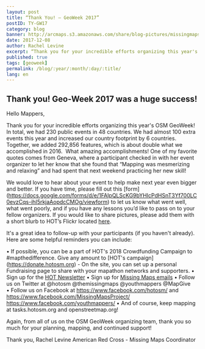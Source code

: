 ```yaml
---
layout: post
title: “Thank You! – GeoWeek 2017”
postID: TY-GW17
category: blog
banner: http://arcmaps.s3.amazonaws.com/share/blog-pictures/missingmaps-blog_2017128_NatGeo.jpg
date: 2017-12-08
author: Rachel Levine
excerpt: “Thank you for your incredible efforts organizing this year's OSM GeoWeek!”
published: true
tags: [geoweek]
permalink: /blog/:year/:month/:day/:title/
lang: en
---
```


## Thank you! Geo-Week 2017 was a huge success!

Hello Mappers,

Thank you for your incredible efforts organizing this year's OSM GeoWeek! In total, we had 230 public events in 48 countries. We had almost 100 extra events this year and increased our country footprint by 6 countries. Together, we added 292,856 features, which is about double what we accomplished in 2016.  What amazing accomplishments! One of my favorite quotes comes from Geneva, where a participant checked in with her event organizer to let her know that she found that “Mapping was mesmerizing and relaxing” and had spent that next weekend practicing her new skill! 

We would love to hear about your event to help make next year even bigger and better. If you have time, please fill out this [form] (https://docs.google.com/forms/d/e/1FAIpQLScKG9bYHIcPdHSnT3Yf700LC0evzCqs-ihI5rkjaAopdcCMOg/viewform) to let us know what went well, what went poorly, and if you have any lessons you’d like to pass on to your fellow organizers. If you would like to share pictures, please add them with a short blurb to HOT’s Flickr located [here](https://www.flickr.com/groups/hotosm/pool/).

It's a great idea to follow-up with your participants (if you haven't already). Here are some helpful reminders you can include:

•	If possible, you can be a part of HOT's 2018 Crowdfunding Campaign to #mapthedifference. Give any amount to [HOT's campaign] (https://donate.hotosm.org) - On the site, you can set up a personal Fundraising page to share with your mapathon networks and supporters.
•	Sign up for the [HOT Newsletter](http://eepurl.com/bC7JBj)
•	Sign up for [Missing Maps emails](http://communicatoremail.com/F/QTwz9iBiyP0vavUEMRJ6SQ/) 
•	Follow us on Twitter at @hotosm @themissingmaps @youthmappers @MapGive	
•	Follow us on Facebook at https://www.facebook.com/hotosm/ and https://www.facebook.com/MissingMapsProject/ https://www.facebook.com/youthmappers/
•	And of course, keep mapping at tasks.hotosm.org and openstreetmap.org! 

Again, from all of us on the OSM GeoWeek organizing team, thank you so much for your planning, mapping, and continued support! 

Thank you, 
Rachel Levine
American Red Cross - Missing Maps Coordinator 
